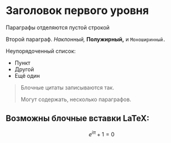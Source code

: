 # Заголовок первого уровня

Параграфы отделяются пустой строкой

Второй параграф. *Наклонный,* **Полужирный,** и `Моноширинный.`

Неупорядоченный список:

* Пункт
* Другой
* Ещё один

> Блочные цитаты
> записываются так.
>
> Могут содержать,
> несколько параграфов.

## Возможны блочные вставки LaTeX:

$$e^{i \pi} + 1 = 0$$
